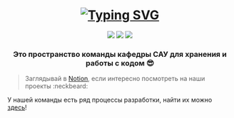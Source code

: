 <h1 align = "center">
<a href="https://git.io/typing-svg"><img src="https://readme-typing-svg.herokuapp.com?font=Fira+Code&size=60&duration=2000&pause=1000&color=0CE82B&background=14181e&center=true&vCenter=true&multiline=true&width=1200&height=125&lines=Привет!+Hello!+Welcome!😉;" alt="Typing SVG"/></a>
</h1>


<div align="center">

  <a href="https://www.youtube.com/channel/UCuQICBD96AX14hRUD69Epgw"><img src="https://img.shields.io/badge/YouTube-FF0000?style=for-the-badge&logo=youtube&logoColor=white"></a>
  <a href="https://www.instagram.com/leti_sau_dep/"><img src="https://img.shields.io/badge/Instagram-E4405F?style=for-the-badge&logo=instagram&logoColor=white"></a>
  <a href="https://lavish-podium-945.notion.site/7b3f9c688b7f4500b4b11160d38d2e45"><img src="https://img.shields.io/badge/Notion-000000?style=for-the-badge&logo=notion&logoColor=white"></a>

</div>

<h3 align=center>Это пространство команды кафедры САУ для хранения и работы с кодом 😎</h3>

> Заглядывай в [Notion](https://lavish-podium-945.notion.site/7b3f9c688b7f4500b4b11160d38d2e45), если интересно посмотреть на наши проекты :neckbeard:

У нашей команды есть ряд процессы разработки, найти их можно [здесь](https://github.com/lsd-maddrive/.github/blob/develop/profile/DEVELOPMENT.md)!
